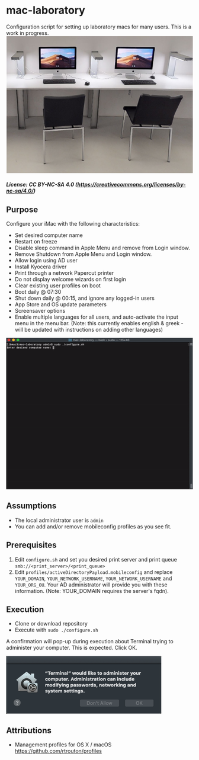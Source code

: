 # mac-laboratory
Configuration script for setting up laboratory macs for many users. This is a work in progress.
![image1](./images/Mac_lab.png)


##### License: CC BY-NC-SA 4.0 (https://creativecommons.org/licenses/by-nc-sa/4.0/)


## Purpose
Configure your iMac with the following characteristics:
- Set desired computer name
- Restart on freeze
- Disable sleep command in Apple Menu and remove from Login window.
- Remove Shutdown from Apple Menu and Login window. 
- Allow login using AD user
- Install Kyocera driver
- Print through a network Papercut printer
- Do not display welcome wizards on first login
- Clear existing user profiles on boot
- Boot daily @ 07:30
- Shut down daily @ 00:15, and ignore any logged-in users
- App Store and OS update parameters
- Screensaver options
- Enable multiple languages for all users, and auto-activate the input menu in the menu bar. (Note: this currently enables english & greek - will be updated with instructions on adding other languages)

![image3](./images/example.gif)

## Assumptions
- The local administrator user is ```admin```
- You can add and/or remove mobileconfig profiles as you see fit.

## Prerequisites
1. Edit ```configure.sh``` and set you desired print server and print queue ```smb://<print_server>/<print_queue>```
2. Edit ```profiles/activeDirectoryPayload.mobileconfig``` and replace ```YOUR_DOMAIN```, ```YOUR_NETWORK_USERNAME```,  ```YOUR_NETWORK_USERNAME``` and ```YOUR_ORG_OU```. Your AD administrator will provide you with these information. (Note: YOUR_DOMAIN requires the server's fqdn).

## Execution
- Clone or download repository
- Execute with ```sudo ./configure.sh```

A confirmation will pop-up during execution about Terminal trying to administer your computer. This is expected. Click OK.

![image1](./images/Terminal_admin.png)

## Attributions
- Management profiles for OS X / macOS https://github.com/rtrouton/profiles
